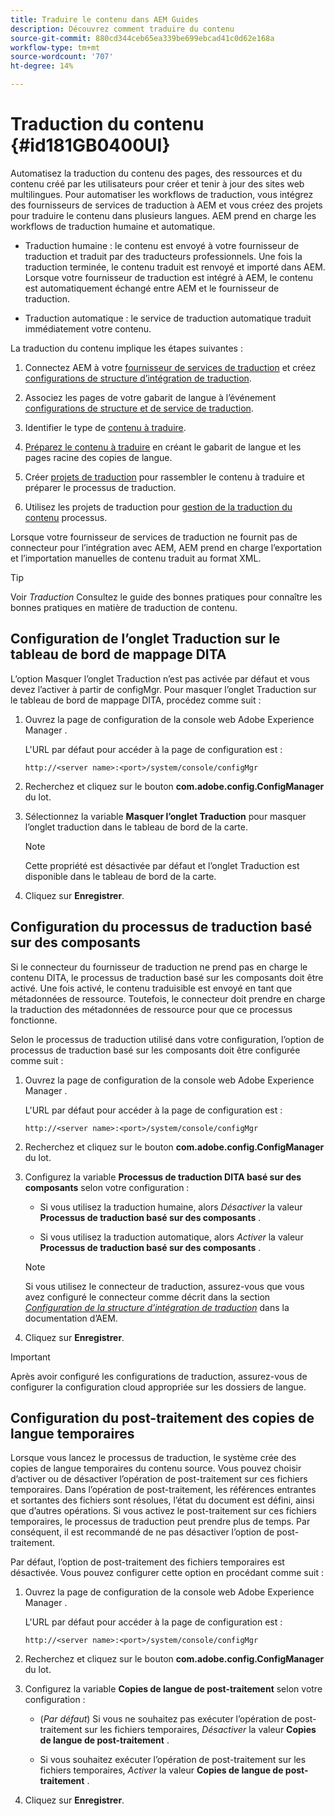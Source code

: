 ```yaml
---
title: Traduire le contenu dans AEM Guides
description: Découvrez comment traduire du contenu
source-git-commit: 880cd344ceb65ea339be699ebcad41c0d62e168a
workflow-type: tm+mt
source-wordcount: '707'
ht-degree: 14%

---
```


# Traduction du contenu {#id181GB0400UI}

Automatisez la traduction du contenu des pages, des ressources et du contenu créé par les utilisateurs pour créer et tenir à jour des sites web multilingues. Pour automatiser les workflows de traduction, vous intégrez des fournisseurs de services de traduction à AEM et vous créez des projets pour traduire le contenu dans plusieurs langues. AEM prend en charge les workflows de traduction humaine et automatique.

- Traduction humaine : le contenu est envoyé à votre fournisseur de traduction et traduit par des traducteurs professionnels. Une fois la traduction terminée, le contenu traduit est renvoyé et importé dans AEM. Lorsque votre fournisseur de traduction est intégré à AEM, le contenu est automatiquement échangé entre AEM et le fournisseur de traduction.

- Traduction automatique : le service de traduction automatique traduit immédiatement votre contenu.


La traduction du contenu implique les étapes suivantes :

1. Connectez AEM à votre [fournisseur de services de traduction](https://helpx.adobe.com/experience-manager/6-5/sites/administering/using/tc-tic.html#ConnectingtoaTranslationServiceProvider) et créez [configurations de structure d’intégration de traduction](https://helpx.adobe.com/experience-manager/6-5/sites/administering/using/tc-tic.html#CreatingaTranslationIntegrationConfiguration).

1. Associez les pages de votre gabarit de langue à l’événement [configurations de structure et de service de traduction](https://helpx.adobe.com/experience-manager/6-5/sites/administering/using/tc-tic.html#ConfiguringPagesforTranslation).

1. Identifier le type de [contenu à traduire](https://experienceleague.adobe.com/docs/experience-manager-65/administering/introduction/tc-rules.html?lang=fr).

1. [Préparez le contenu à traduire](https://helpx.adobe.com/experience-manager/6-5/sites/administering/using/tc-prep.html) en créant le gabarit de langue et les pages racine des copies de langue.

1. Créer [projets de traduction](https://experienceleague.adobe.com/docs/experience-manager-65/administering/introduction/tc-manage.html?lang=fr) pour rassembler le contenu à traduire et préparer le processus de traduction.

1. Utilisez les projets de traduction pour [gestion de la traduction du contenu](https://experienceleague.adobe.com/docs/experience-manager-65/administering/introduction/tc-manage.html?lang=fr) processus.


Lorsque votre fournisseur de services de traduction ne fournit pas de connecteur pour l’intégration avec AEM, AEM prend en charge l’exportation et l’importation manuelles de contenu traduit au format XML.

>[!TIP]
>
> Voir *Traduction* Consultez le guide des bonnes pratiques pour connaître les bonnes pratiques en matière de traduction de contenu.

## Configuration de l’onglet Traduction sur le tableau de bord de mappage DITA

L’option Masquer l’onglet Traduction n’est pas activée par défaut et vous devez l’activer à partir de configMgr. Pour masquer l’onglet Traduction sur le tableau de bord de mappage DITA, procédez comme suit :

1. Ouvrez la page de configuration de la console web Adobe Experience Manager .

   L&#39;URL par défaut pour accéder à la page de configuration est :

   ```http
   http://<server name>:<port>/system/console/configMgr
   ```

1. Recherchez et cliquez sur le bouton **com.adobe.config.ConfigManager** du lot.

1. Sélectionnez la variable **Masquer l’onglet Traduction** pour masquer l’onglet traduction dans le tableau de bord de la carte.

   >[!NOTE]
   >
   > Cette propriété est désactivée par défaut et l’onglet Traduction est disponible dans le tableau de bord de la carte.

1. Cliquez sur **Enregistrer**.

## Configuration du processus de traduction basé sur des composants

Si le connecteur du fournisseur de traduction ne prend pas en charge le contenu DITA, le processus de traduction basé sur les composants doit être activé. Une fois activé, le contenu traduisible est envoyé en tant que métadonnées de ressource. Toutefois, le connecteur doit prendre en charge la traduction des métadonnées de ressource pour que ce processus fonctionne.

Selon le processus de traduction utilisé dans votre configuration, l’option de processus de traduction basé sur les composants doit être configurée comme suit :

1. Ouvrez la page de configuration de la console web Adobe Experience Manager .

   L&#39;URL par défaut pour accéder à la page de configuration est :

   ```http
   http://<server name>:<port>/system/console/configMgr
   ```

1. Recherchez et cliquez sur le bouton **com.adobe.config.ConfigManager** du lot.

1. Configurez la variable **Processus de traduction DITA basé sur des composants** selon votre configuration :

   - Si vous utilisez la traduction humaine, alors *Désactiver* la valeur **Processus de traduction basé sur des composants** .

   - Si vous utilisez la traduction automatique, alors *Activer* la valeur **Processus de traduction basé sur des composants** .

   >[!NOTE]
   >
   > Si vous utilisez le connecteur de traduction, assurez-vous que vous avez configuré le connecteur comme décrit dans la section *[Configuration de la structure d’intégration de traduction](https://helpx.adobe.com/experience-manager/6-5/sites/administering/using/tc-tic.html)* dans la documentation d’AEM.

1. Cliquez sur **Enregistrer**.


>[!IMPORTANT]
>
> Après avoir configuré les configurations de traduction, assurez-vous de configurer la configuration cloud appropriée sur les dossiers de langue.

## Configuration du post-traitement des copies de langue temporaires

Lorsque vous lancez le processus de traduction, le système crée des copies de langue temporaires du contenu source. Vous pouvez choisir d’activer ou de désactiver l’opération de post-traitement sur ces fichiers temporaires. Dans l’opération de post-traitement, les références entrantes et sortantes des fichiers sont résolues, l’état du document est défini, ainsi que d’autres opérations. Si vous activez le post-traitement sur ces fichiers temporaires, le processus de traduction peut prendre plus de temps. Par conséquent, il est recommandé de ne pas désactiver l’option de post-traitement.

Par défaut, l’option de post-traitement des fichiers temporaires est désactivée. Vous pouvez configurer cette option en procédant comme suit :

1. Ouvrez la page de configuration de la console web Adobe Experience Manager .

   L&#39;URL par défaut pour accéder à la page de configuration est :

   ```http
   http://<server name>:<port>/system/console/configMgr
   ```

1. Recherchez et cliquez sur le bouton **com.adobe.config.ConfigManager** du lot.

1. Configurez la variable **Copies de langue de post-traitement** selon votre configuration :

   - \(*Par défaut*\) Si vous ne souhaitez pas exécuter l’opération de post-traitement sur les fichiers temporaires, *Désactiver* la valeur **Copies de langue de post-traitement** .

   - Si vous souhaitez exécuter l’opération de post-traitement sur les fichiers temporaires, *Activer* la valeur **Copies de langue de post-traitement** .

1. Cliquez sur **Enregistrer**.
